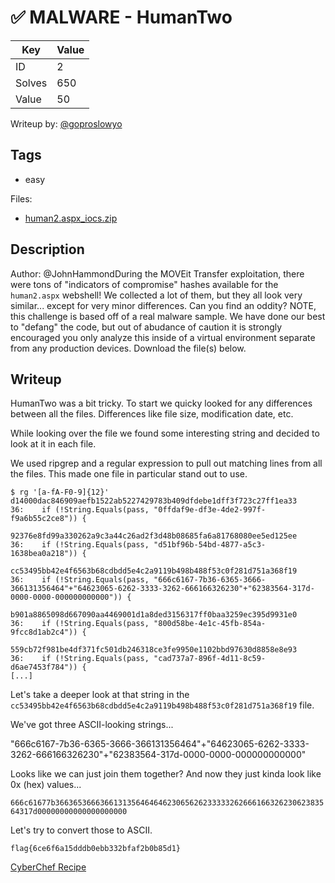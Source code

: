 # ✅ MALWARE - HumanTwo

| Key | Value |
| --- | --- |
| ID | 2 |
| Solves | 650 |
| Value | 50 |

Writeup by: [@goproslowyo](https://github.com/goproslowyo)

## Tags

- easy

Files:

- [human2.aspx_iocs.zip](https://huntress.ctf.games/files/671ca0608e31fe1e67d84ed9e2c05a09/human2.aspx_iocs.zip?token=eyJ1c2VyX2lkIjozMTgyLCJ0ZWFtX2lkIjo0MDcsImZpbGVfaWQiOjJ9.ZR0lWw.5txzPOpwlO1v66uThwLqENNPMjU)

## Description

Author: @JohnHammondDuring the MOVEit Transfer exploitation, there were tons of "indicators of compromise" hashes available for the `human2.aspx` webshell! We collected a lot of them, but they all look very similar... except for very minor differences. Can you find an oddity?   NOTE, this challenge is based off of a real malware sample. We have done our best to "defang" the code, but out of abudance of caution it is strongly encouraged you only analyze this inside of a virtual environment separate from any production devices.   Download the file(s) below.

## Writeup

HumanTwo was a bit tricky. To start we quicky looked for any differences between all the files. Differences like file size, modification date, etc.

While looking over the file we found some interesting string and decided to look at it in each file.

We used ripgrep and a regular expression to pull out matching lines from all the files. This made one file in particular stand out to use.

```shell
$ rg '[a-fA-F0-9]{12}'
d14000dac846909aefb1522ab5227429783b409dfdebe1dff3f723c27ff1ea33
36:    if (!String.Equals(pass, "0ffdaf9e-df3e-4de2-997f-f9a6b55c2ce8")) {

92376e8fd99a330262a9c3a44c26ad2f3d48b08685fa6a81768080ee5ed125ee
36:    if (!String.Equals(pass, "d51bf96b-54bd-4877-a5c3-1638bea0a218")) {

cc53495bb42e4f6563b68cdbdd5e4c2a9119b498b488f53c0f281d751a368f19
36:    if (!String.Equals(pass, "666c6167-7b36-6365-3666-366131356464"+"64623065-6262-3333-3262-666166326230"+"62383564-317d-0000-0000-000000000000")) {

b901a8865098d667090aa4469001d1a8ded3156317ff0baa3259ec395d9931e0
36:    if (!String.Equals(pass, "800d58be-4e1c-45fb-854a-9fcc8d1ab2c4")) {

559cb72f981be4df371fc501db246318ce3fe9950e1102bbd97630d8858e8e93
36:    if (!String.Equals(pass, "cad737a7-896f-4d11-8c59-d6ae7453f784")) {
[...]
```

Let's take a deeper look at that string in the `cc53495bb42e4f6563b68cdbdd5e4c2a9119b498b488f53c0f281d751a368f19` file.

We've got three ASCII-looking strings...

"666c6167-7b36-6365-3666-366131356464"+"64623065-6262-3333-3262-666166326230"+"62383564-317d-0000-0000-000000000000"

Looks like we can just join them together? And now they just kinda look like 0x (hex) values...

`666c61677b36636536663661313564646462306562623333326266616632623062383564317d00000000000000000000`

Let's try to convert those to ASCII.

`flag{6ce6f6a15dddb0ebb332bfaf2b0b85d1}`

[CyberChef Recipe](https://gchq.github.io/CyberChef/#recipe=From_Hex('Auto')&input=NjY2YzYxNjc3YjM2NjM2NTM2NjYzNjYxMzEzNTY0NjQ2NDYyMzA2NTYyNjIzMzMzMzI2MjY2NjE2NjMyNjIzMDYyMzgzNTY0MzE3ZDAwMDAwMDAwMDAwMDAwMDAwMDAw)
